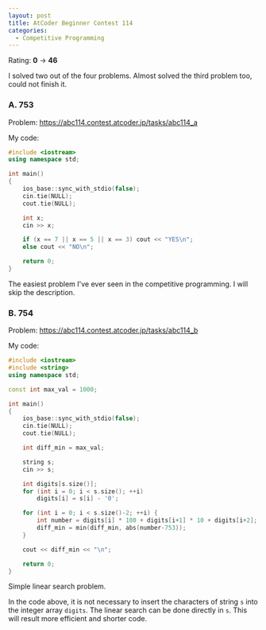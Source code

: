 ```yaml
---
layout: post
title: AtCoder Beginner Contest 114
categories:
  - Competitive Programming
---
```


Rating: **0** &rarr; **46**

I solved two out of the four problems. Almost solved the third problem too, could not finish it.

### A. 753

Problem: <https://abc114.contest.atcoder.jp/tasks/abc114_a>

My code:

```c++
#include <iostream>
using namespace std;

int main()
{
	ios_base::sync_with_stdio(false);
	cin.tie(NULL);
	cout.tie(NULL);

	int x;
	cin >> x;

	if (x == 7 || x == 5 || x == 3) cout << "YES\n";
	else cout << "NO\n";

	return 0;
}
```

The easiest problem I've ever seen in the competitive programming. I will skip the description.

### B. 754

Problem: <https://abc114.contest.atcoder.jp/tasks/abc114_b>

My code:

```c++
#include <iostream>
#include <string>
using namespace std;

const int max_val = 1000;

int main()
{
	ios_base::sync_with_stdio(false);
	cin.tie(NULL);
	cout.tie(NULL);

	int diff_min = max_val;

	string s;
	cin >> s;

	int digits[s.size()];
	for (int i = 0; i < s.size(); ++i)
		digits[i] = s[i] - '0';

	for (int i = 0; i < s.size()-2; ++i) {
		int number = digits[i] * 100 + digits[i+1] * 10 + digits[i+2];
		diff_min = min(diff_min, abs(number-753));
	}

	cout << diff_min << "\n";

	return 0;
}
```

Simple linear search problem.

In the code above, it is not necessary to insert the characters of string `s` into the integer array `digits`. The linear search can be done directly in `s`. This will result more efficient and shorter code.
